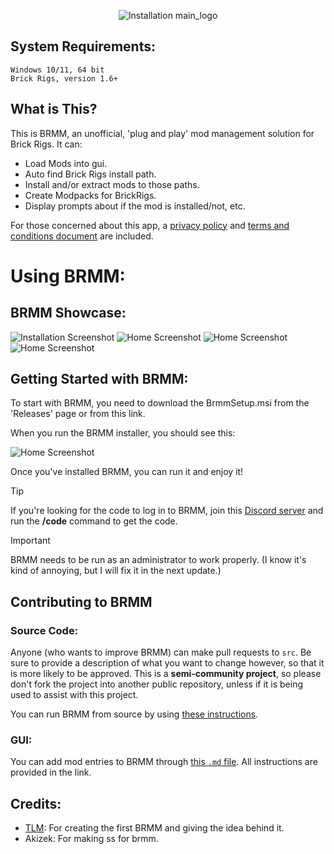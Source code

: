 <p align="center">
  <img src="https://github.com/ControllerPog/BRMM/blob/main/Assets/Img/main_logo.png" alt="Installation main_logo">
</p>

## System Requirements:

```
Windows 10/11, 64 bit
Brick Rigs, version 1.6+
```

## What is This?

This is BRMM, an unofficial, 'plug and play' mod management solution for Brick Rigs. It can:
- Load Mods into gui.
- Auto find Brick Rigs install path.
- Install and/or extract mods to those paths.
- Create Modpacks for BrickRigs.
- Display prompts about if the mod is installed/not, etc.
  
For those concerned about this app, a [privacy policy](https://github.com/ControllerPog/BRMM/blob/main/Assets/Documentation/PrivacyPolicy.md) and [terms and conditions document](https://github.com/ControllerPog/BRMM/blob/main/Assets/Documentation/T%26C.md) are included.

# Using BRMM:
## BRMM Showcase:

<img src="https://github.com/ControllerPog/BRMM/blob/main/Assets/Img/ss_brmm_home.PNG" alt="Installation Screenshot">
<img src="https://github.com/ControllerPog/BRMM/blob/main/Assets/Img/ss_brmm_mod_installation.PNG" alt="Home Screenshot">
<img src="https://github.com/ControllerPog/BRMM/blob/main/Assets/Img/ss_brmm_modpacks.PNG" alt="Home Screenshot">
<img src="https://github.com/ControllerPog/BRMM/blob/main/Assets/Img/ss_brmm_mods.PNG" alt="Home Screenshot">


## Getting Started with BRMM:

To start with BRMM, you need to download the BrmmSetup.msi from the 'Releases' page or from this link.

When you run the BRMM installer, you should see this:

<img src="https://github.com/ControllerPog/BRMM/blob/main/Assets/Img/ss_brmm_installator.PNG" alt="Home Screenshot">

Once you've installed BRMM, you can run it and enjoy it!

> [!TIP]
> If you're looking for the code to log in to BRMM, join this [Discord server](https://discord.gg/JnhTBsAgqv) and run the **/code** command to get the code.

> [!IMPORTANT]
> BRMM needs to be run as an administrator to work properly.
> (I know it's kind of annoying, but I will fix it in the next update.)

## Contributing to BRMM

### Source Code:

Anyone (who wants to improve BRMM) can make pull requests to `src`. Be sure to provide a description of what you want to change however, so that it is more likely to be approved. This is a **semi-community project**, so please don't fork the project into another public repository, unless if it is being used to assist with this project.

You can run BRMM from source by using [these instructions](https://github.com/anonymous-editor/BRMM/blob/main/Documentation/SOURCECODE.md).

### GUI:

You can add mod entries to BRMM through [this `.md` file](https://github.com/anonymous-editor/BRMM/blob/main/Documentation/JSONEDITING.md). All instructions are provided in the link.

## Credits:
- [TLM](https://github.com/anonymous-editor): For creating the first BRMM and giving the idea behind it.
- Akizek: For making ss for brmm.
